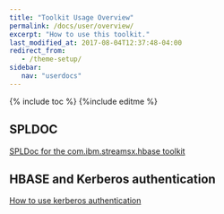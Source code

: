 ```yaml
---
title: "Toolkit Usage Overview"
permalink: /docs/user/overview/
excerpt: "How to use this toolkit."
last_modified_at: 2017-08-04T12:37:48-04:00
redirect_from:
   - /theme-setup/
sidebar:
   nav: "userdocs"
---
```

{% include toc %}
{%include editme %}


## SPLDOC

[SPLDoc for the com.ibm.streamsx.hbase toolkit](https://ibmstreams.github.io/streamsx.hbase/doc/spldoc/html/index.html)

## HBASE and Kerberos authentication 
[How to use kerberos authentication](https://github.com/IBMStreams/streamsx.hbase/wiki/How-to-use-kerberos-authentication-in-streamsx.hbase-toolkit)




